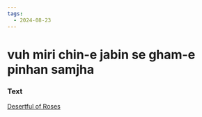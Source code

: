 ```yaml
---
tags:
  - 2024-08-23
---
```

# vuh miri chin-e jabin se gham-e pinhan samjha

### Text
[Desertful of Roses](https://franpritchett.com/00ghalib/034/index_034.html)

